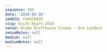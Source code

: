 ```yaml
---
sequence: 745
date: '2019-04-10'
imdbId: tt6426028
slug: knife-heart-2018
venue: Alamo Drafthouse Cinema - One Loudoun
venueNotes: null
medium: null
mediumNotes: null
---
```


